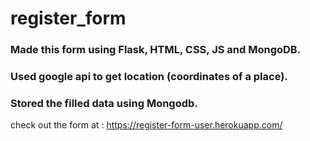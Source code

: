 # register_form
### Made this form using Flask, HTML, CSS, JS and MongoDB.
### Used google api to get location (coordinates of a place).
### Stored the filled data using Mongodb.
check out the form at : https://register-form-user.herokuapp.com/
